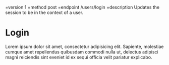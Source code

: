 =version 1
=method post
=endpoint /users/login
=description Updates the session to be in the context of a user.

# Login

Lorem ipsum dolor sit amet, consectetur adipisicing elit. Sapiente, molestiae cumque amet repellendus quibusdam commodi nulla ut, delectus adipisci magni reiciendis sint eveniet id ex sequi officia velit pariatur explicabo.
